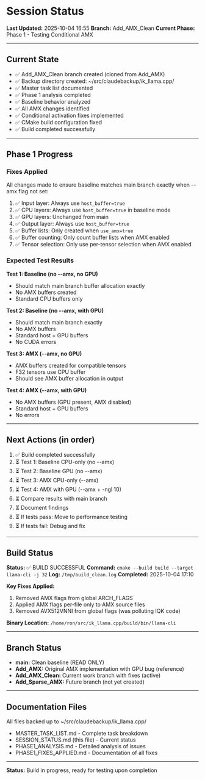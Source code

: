 # Session Status
**Last Updated:** 2025-10-04 16:55
**Branch:** Add_AMX_Clean
**Current Phase:** Phase 1 - Testing Conditional AMX

---

## Current State

- ✅ Add_AMX_Clean branch created (cloned from Add_AMX)
- ✅ Backup directory created: ~/src/claudebackup/ik_llama.cpp/
- ✅ Master task list documented
- ✅ Phase 1 analysis completed
- ✅ Baseline behavior analyzed
- ✅ All AMX changes identified
- ✅ Conditional activation fixes implemented
- ✅ CMake build configuration fixed
- ✅ Build completed successfully

---

## Phase 1 Progress

### Fixes Applied
All changes made to ensure baseline matches main branch exactly when --amx flag not set:

1. ✅ Input layer: Always use `host_buffer=true`
2. ✅ CPU layers: Always use `host_buffer=true` in baseline mode
3. ✅ GPU layers: Unchanged from main
4. ✅ Output layer: Always use `host_buffer=true`
5. ✅ Buffer lists: Only created when `use_amx=true`
6. ✅ Buffer counting: Only count buffer lists when AMX enabled
7. ✅ Tensor selection: Only use per-tensor selection when AMX enabled

### Expected Test Results

**Test 1: Baseline (no --amx, no GPU)**
- Should match main branch buffer allocation exactly
- No AMX buffers created
- Standard CPU buffers only

**Test 2: Baseline (no --amx, with GPU)**
- Should match main branch exactly
- No AMX buffers
- Standard host + GPU buffers
- No CUDA errors

**Test 3: AMX (--amx, no GPU)**
- AMX buffers created for compatible tensors
- F32 tensors use CPU buffer
- Should see AMX buffer allocation in output

**Test 4: AMX (--amx, with GPU)**
- No AMX buffers (GPU present, AMX disabled)
- Standard host + GPU buffers
- No errors

---

## Next Actions (in order)

1. ✅ Build completed successfully
2. ⏳ Test 1: Baseline CPU-only (no --amx)
3. ⏳ Test 2: Baseline GPU (no --amx)
4. ⏳ Test 3: AMX CPU-only (--amx)
5. ⏳ Test 4: AMX with GPU (--amx + -ngl 10)
6. ⏳ Compare results with main branch
7. ⏳ Document findings
8. ⏳ If tests pass: Move to performance testing
9. ⏳ If tests fail: Debug and fix

---

## Build Status

**Status:** ✅ BUILD SUCCESSFUL
**Command:** `cmake --build build --target llama-cli -j 32`
**Log:** `/tmp/build_clean.log`
**Completed:** 2025-10-04 17:10

**Key Fixes Applied:**
1. Removed AMX flags from global ARCH_FLAGS
2. Applied AMX flags per-file only to AMX source files
3. Removed AVX512VNNI from global flags (was polluting IQK code)

**Binary Location:** `/home/ron/src/ik_llama.cpp/build/bin/llama-cli`

---

## Branch Status

- **main:** Clean baseline (READ ONLY)
- **Add_AMX:** Original AMX implementation with GPU bug (reference)
- **Add_AMX_Clean:** Current work branch with fixes (active)
- **Add_Sparse_AMX:** Future branch (not yet created)

---

## Documentation Files

All files backed up to ~/src/claudebackup/ik_llama.cpp/

- MASTER_TASK_LIST.md - Complete task breakdown
- SESSION_STATUS.md (this file) - Current status
- PHASE1_ANALYSIS.md - Detailed analysis of issues
- PHASE1_FIXES_APPLIED.md - Documentation of all fixes

---

**Status:** Build in progress, ready for testing upon completion

